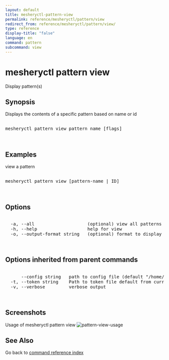 ```yaml
---
layout: default
title: mesheryctl-pattern-view
permalink: reference/mesheryctl/pattern/view
redirect_from: reference/mesheryctl/pattern/view/
type: reference
display-title: "false"
language: en
command: pattern
subcommand: view
---
```


# mesheryctl pattern view

Display pattern(s)

## Synopsis

Displays the contents of a specific pattern based on name or id

<pre class='codeblock-pre'>
<div class='codeblock'>
mesheryctl pattern view pattern name [flags]

</div>
</pre> 

## Examples

view a pattern
<pre class='codeblock-pre'>
<div class='codeblock'>
mesheryctl pattern view [pattern-name | ID]

</div>
</pre> 

## Options

<pre class='codeblock-pre'>
<div class='codeblock'>
  -a, --all                    (optional) view all patterns available
  -h, --help                   help for view
  -o, --output-format string   (optional) format to display in [json|yaml] (default "yaml")

</div>
</pre>

## Options inherited from parent commands

<pre class='codeblock-pre'>
<div class='codeblock'>
      --config string   path to config file (default "/home/admin-pc/.meshery/config.yaml")
  -t, --token string    Path to token file default from current context
  -v, --verbose         verbose output

</div>
</pre>

## Screenshots

Usage of mesheryctl pattern view
![pattern-view-usage](/assets/img/mesheryctl/patternView.png)

## See Also

Go back to [command reference index](/reference/mesheryctl/) 
